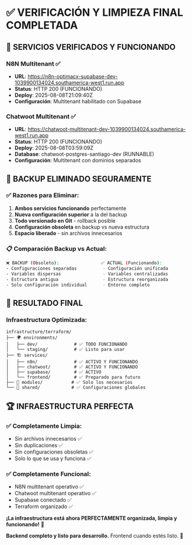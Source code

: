 # ✅ VERIFICACIÓN Y LIMPIEZA FINAL COMPLETADA

## 🚀 **SERVICIOS VERIFICADOS Y FUNCIONANDO**

### N8N Multitenant ✅
- **URL**: https://n8n-optimacx-supabase-dev-1039900134024.southamerica-west1.run.app
- **Status**: HTTP 200 (FUNCIONANDO)
- **Deploy**: 2025-08-08T21:09:40Z
- **Configuración**: Multitenant habilitado con Supabase

### Chatwoot Multitenant ✅
- **URL**: https://chatwoot-multitenant-dev-1039900134024.southamerica-west1.run.app  
- **Status**: HTTP 200 (FUNCIONANDO)
- **Deploy**: 2025-08-08T03:59:09Z
- **Database**: chatwoot-postgres-santiago-dev (RUNNABLE)
- **Configuración**: Multitenant con dominios separados

## 🧹 **BACKUP ELIMINADO SEGURAMENTE**

### ✅ Razones para Eliminar:
1. **Ambos servicios funcionando** perfectamente
2. **Nueva configuración superior** a la del backup
3. **Todo versionado en Git** - rollback posible
4. **Configuración obsoleta** en backup vs nueva estructura
5. **Espacio liberado** - sin archivos innecesarios

### 📋 Comparación Backup vs Actual:
```bash
❌ BACKUP (Obsoleto):                ✅ ACTUAL (Funcionando):
- Configuraciones separadas          - Configuración unificada  
- Variables dispersas                - Variables centralizadas
- Estructura antigua                 - Estructura reorganizada
- Solo configuración individual      - Entorno completo
```

## 🎯 **RESULTADO FINAL**

### Infraestructura Optimizada:
```
infrastructure/terraform/
├── 🌍 environments/
│   ├── dev/              # ✅ TODO FUNCIONANDO
│   └── staging/          # ✅ Listo para usar
├── 🏗️ services/
│   ├── n8n/              # ✅ ACTIVO Y FUNCIONANDO
│   ├── chatwoot/         # ✅ ACTIVO Y FUNCIONANDO  
│   ├── supabase/         # ✅ ACTIVO
│   └── frontend/         # ✅ Preparado para futuro
├── 🧩 modules/           # ✅ Solo los necesarios
└── 📁 shared/            # ✅ Configuraciones globales
```

## 🏆 **INFRAESTRUCTURA PERFECTA**

### ✅ **Completamente Limpia**:
- Sin archivos innecesarios ✅
- Sin duplicaciones ✅  
- Sin configuraciones obsoletas ✅
- Solo lo que se usa y funciona ✅

### ✅ **Completamente Funcional**:
- N8N multitenant operativo ✅
- Chatwoot multitenant operativo ✅
- Supabase conectado ✅
- Terraform organizado ✅

**¡La infraestructura está ahora PERFECTAMENTE organizada, limpia y funcionando!** 🎉

**Backend completo y listo para desarrollo.** Frontend cuando estés listo. 🚀
